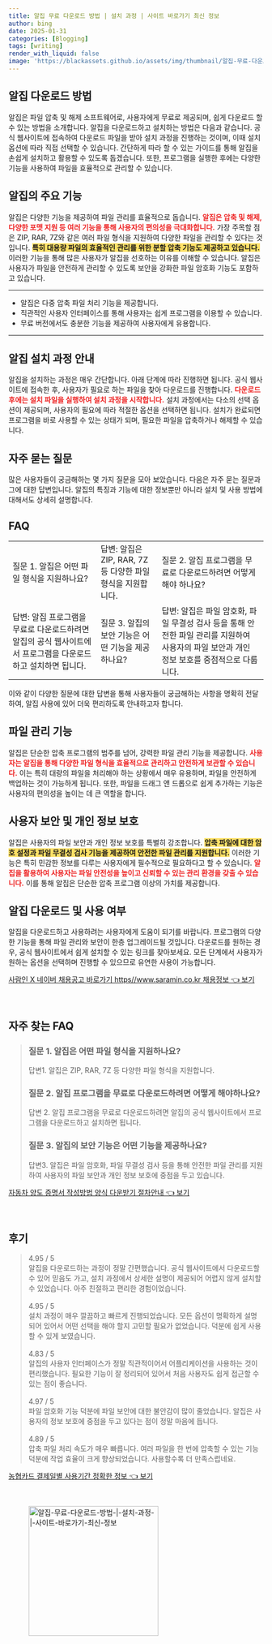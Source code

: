 ```yaml
---
title: 알집 무료 다운로드 방법 | 설치 과정 | 사이트 바로가기 최신 정보
author: bing
date: 2025-01-31
categories: [Blogging]
tags: [writing]
render_with_liquid: false
image: 'https://blackassets.github.io/assets/img/thumbnail/알집-무료-다운로드-방법-|-설치-과정-|-사이트-바로가기-최신-정보.webp'
---
```

<h2 id='알집다운로드방법'>알집 다운로드 방법</h2>

<p>알집은 파일 압축 및 해제 소프트웨어로, 사용자에게 무료로 제공되며, 쉽게 다운로드 할 수 있는 방법을 소개합니다. 알집을 다운로드하고 설치하는 방법은 다음과 같습니다. 공식 웹사이트에 접속하여 다운로드 파일을 받아 설치 과정을 진행하는 것이며, 이때 설치 옵션에 따라 직접 선택할 수 있습니다. 간단하게 따라 할 수 있는 가이드를 통해 알집을 손쉽게 설치하고 활용할 수 있도록 돕겠습니다. 또한, 프로그램을 실행한 후에는 다양한 기능을 사용하여 파일을 효율적으로 관리할 수 있습니다.</p>

<h2 id='알집주요기능'>알집의 주요 기능</h2>

<p>알집은 다양한 기능을 제공하여 파일 관리를 효율적으로 돕습니다. <b><span style="color: #ee2323;">알집은 압축 및 해제, 다양한 포맷 지원 등 여러 기능을 통해 사용자의 편의성을 극대화합니다.</span></b> 가장 주목할 점은 ZIP, RAR, 7Z와 같은 여러 파일 형식을 지원하여 다양한 파일을 관리할 수 있다는 것입니다. <b><span style="background-color: #ffe066;">특히 대용량 파일의 효율적인 관리를 위한 분할 압축 기능도 제공하고 있습니다.</span></b> 이러한 기능을 통해 많은 사용자가 알집을 선호하는 이유를 이해할 수 있습니다. 알집은 사용자가 파일을 안전하게 관리할 수 있도록 보안을 강화한 파일 암호화 기능도 포함하고 있습니다.</p>

<hr />

<ul>
    <li>알집은 다중 압축 파일 처리 기능을 제공합니다.</li>
    <li>직관적인 사용자 인터페이스를 통해 사용자는 쉽게 프로그램을 이용할 수 있습니다.</li>
    <li>무료 버전에서도 충분한 기능을 제공하여 사용자에게 유용합니다.</li>
</ul>

<hr />

<h2 id='알집설치과정'>알집 설치 과정 안내</h2>

<p>알집을 설치하는 과정은 매우 간단합니다. 아래 단계에 따라 진행하면 됩니다. 공식 웹사이트에 접속한 후, 사용자가 필요로 하는 파일을 찾아 다운로드를 진행합니다. <b><span style="color: #ee2323;">다운로드 후에는 설치 파일을 실행하여 설치 과정을 시작합니다.</span></b> 설치 과정에서는 다소의 선택 옵션이 제공되며, 사용자의 필요에 따라 적절한 옵션을 선택하면 됩니다. 설치가 완료되면 프로그램을 바로 사용할 수 있는 상태가 되며, 필요한 파일을 압축하거나 해제할 수 있습니다.</p>

<h2 id='자주묻는질문'>자주 묻는 질문</h2>

<p>많은 사용자들이 궁금해하는 몇 가지 질문을 모아 보았습니다. 다음은 자주 묻는 질문과 그에 대한 답변입니다. 알집의 특징과 기능에 대한 정보뿐만 아니라 설치 및 사용 방법에 대해서도 상세히 설명합니다.</p>

<h2 id='FAQ'>FAQ</h2>

<table>
    <tr>
        <td>질문 1. 알집은 어떤 파일 형식을 지원하나요?</td>
        <td>답변: 알집은 ZIP, RAR, 7Z 등 다양한 파일 형식을 지원합니다.</td>
        <td>질문 2. 알집 프로그램을 무료로 다운로드하려면 어떻게 해야 하나요?</td>
    </tr>
    <tr>
        <td>답변: 알집 프로그램을 무료로 다운로드하려면 알집의 공식 웹사이트에서 프로그램을 다운로드하고 설치하면 됩니다.</td>
        <td>질문 3. 알집의 보안 기능은 어떤 기능을 제공하나요?</td>
        <td>답변: 알집은 파일 암호화, 파일 무결성 검사 등을 통해 안전한 파일 관리를 지원하여 사용자의 파일 보안과 개인 정보 보호를 중점적으로 다룹니다.</td>
    </tr>
</table>

<p>이와 같이 다양한 질문에 대한 답변을 통해 사용자들이 궁금해하는 사항을 명확히 전달하여, 알집 사용에 있어 더욱 편리하도록 안내하고자 합니다.</p>

<h2 id='파일관리기능'>파일 관리 기능</h2>

<p>알집은 단순한 압축 프로그램의 범주를 넘어, 강력한 파일 관리 기능을 제공합니다. <b><span style="color: #ee2323;">사용자는 알집을 통해 다양한 파일 형식을 효율적으로 관리하고 안전하게 보관할 수 있습니다.</span></b> 이는 특히 대량의 파일을 처리해야 하는 상황에서 매우 유용하며, 파일을 안전하게 백업하는 것이 가능하게 됩니다. 또한, 파일을 드래그 앤 드롭으로 쉽게 추가하는 기능은 사용자의 편의성을 높이는 데 큰 역할을 합니다.</p>

<h2 id='사용자보안'>사용자 보안 및 개인 정보 보호</h2>

<p>알집은 사용자의 파일 보안과 개인 정보 보호를 특별히 강조합니다. <b><span style="background-color: #ffe066;">압축 파일에 대한 암호 설정과 파일 무결성 검사 기능을 제공하여 안전한 파일 관리를 지원합니다.</span></b> 이러한 기능은 특히 민감한 정보를 다루는 사용자에게 필수적으로 필요하다고 할 수 있습니다. <b><span style="color: #ee2323;">알집을 활용하여 사용자는 파일 안전성을 높이고 신뢰할 수 있는 관리 환경을 갖출 수 있습니다.</span></b> 이를 통해 알집은 단순한 압축 프로그램 이상의 가치를 제공합니다.</p>

<h2 id='알집다운로드여부'>알집 다운로드 및 사용 여부</h2>

<p>알집을 다운로드하고 사용하려는 사용자에게 도움이 되기를 바랍니다. 프로그램의 다양한 기능을 통해 파일 관리와 보안이 한층 업그레이드될 것입니다. 다운로드를 원하는 경우, 공식 웹사이트에서 쉽게 설치할 수 있는 링크를 찾아보세요. 모든 단계에서 사용자가 원하는 옵션을 선택하며 진행할 수 있으므로 유연한 사용이 가능합니다.</p>
<p><a class="click-button" title="사람인 X 네이버 채용공고 바로가기 https//www.saramin.co.kr 채용정보" href="https://blackassets.github.io/posts/%EC%82%AC%EB%9E%8C%EC%9D%B8-X-%EB%84%A4%EC%9D%B4%EB%B2%84-%EC%B1%84%EC%9A%A9%EA%B3%B5%EA%B3%A0-%EB%B0%94%EB%A1%9C%EA%B0%80%EA%B8%B0-httpswww.saramin.co.kr-%EC%B1%84%EC%9A%A9%EC%A0%95%EB%B3%B4/" rel="dofollow">사람인 X 네이버 채용공고 바로가기 https//www.saramin.co.kr 채용정보 👈 보기</a></p><br>
<h2 id='자주_찾는_FAQ'>자주 찾는 FAQ</h2>
<div itemscope="" itemtype="https://schema.org/FAQPage"> 
<blockquote> 
<div itemscope="" itemprop="mainEntity" itemtype="https://schema.org/Question"> 
<h3 itemprop="name">질문 1. 알집은 어떤 파일 형식을 지원하나요? </h3> 
<div itemscope="" itemprop="acceptedAnswer" itemtype="https://schema.org/Answer"> 
<span itemprop="text"> 
<p>답변1. 알집은 ZIP, RAR, 7Z 등 다양한 파일 형식을 지원합니다.</p> 
</span> 
</div> 
</div> 
<div itemscope="" itemprop="mainEntity" itemtype="https://schema.org/Question"> 
<h3 itemprop="name">질문 2. 알집 프로그램을 무료로 다운로드하려면 어떻게 해야하나요? </h3> 
<div itemscope="" itemprop="acceptedAnswer" itemtype="https://schema.org/Answer"> 
<span itemprop="text"> 
<p>답변 2. 알집 프로그램을 무료로 다운로드하려면 알집의 공식 웹사이트에서 프로그램을 다운로드하고 설치하면 됩니다.</p> 
</span> 
</div> 
</div> 
<div itemscope="" itemprop="mainEntity" itemtype="https://schema.org/Question"> 
<h3 itemprop="name">질문 3. 알집의 보안 기능은 어떤 기능을 제공하나요?</h3> 
<div itemscope="" itemprop="acceptedAnswer" itemtype="https://schema.org/Answer"> 
<span itemprop="text"> 
<p>답변3. 알집은 파일 암호화, 파일 무결성 검사 등을 통해 안전한 파일 관리를 지원하여 사용자의 파일 보안과 개인 정보 보호에 중점을 두고 있습니다.</p> 
</span> 
</div> 
</div> 
</blockquote> 
</div>
<p><a class="click-button" title="자동차 양도 증명서 작성방법 양식 다운받기 절차안내" href="https://blackassets.github.io/posts/%EC%9E%90%EB%8F%99%EC%B0%A8-%EC%96%91%EB%8F%84-%EC%A6%9D%EB%AA%85%EC%84%9C-%EC%9E%91%EC%84%B1%EB%B0%A9%EB%B2%95-%EC%96%91%EC%8B%9D-%EB%8B%A4%EC%9A%B4%EB%B0%9B%EA%B8%B0-%EC%A0%88%EC%B0%A8%EC%95%88%EB%82%B4/" rel="dofollow">자동차 양도 증명서 작성방법 양식 다운받기 절차안내 👈 보기</a></p><br>
<h2 id='후기'>후기</h2>
<div itemscope itemtype="https://schema.org/Product">
  <blockquote>
  <div itemprop="review" itemscope itemtype="https://schema.org/Review">
      <div itemprop="reviewRating" itemscope itemtype="https://schema.org/Rating"> <span itemprop="ratingValue">4.95</span> / <span itemprop="bestRating">5</span> </div>
      <span itemprop="reviewBody">알집을 다운로드하는 과정이 정말 간편했습니다. 공식 웹사이트에서 다운로드할 수 있어 믿음도 가고, 설치 과정에서 상세한 설명이 제공되어 어렵지 않게 설치할 수 있었습니다. 아주 친절하고 편리한 경험이었습니다.</span>
  </div>
  <br>
  <div itemprop="review" itemscope itemtype="https://schema.org/Review">
      <div itemprop="reviewRating" itemscope itemtype="https://schema.org/Rating"> <span itemprop="ratingValue">4.95</span> / <span itemprop="bestRating">5</span> </div>
      <span itemprop="reviewBody">설치 과정이 매우 깔끔하고 빠르게 진행되었습니다. 모든 옵션이 명확하게 설명되어 있어서 어떤 선택을 해야 할지 고민할 필요가 없었습니다. 덕분에 쉽게 사용할 수 있게 보였습니다.</span>
  </div>
  <br>
  <div itemprop="review" itemscope itemtype="https://schema.org/Review">
      <div itemprop="reviewRating" itemscope itemtype="https://schema.org/Rating"> <span itemprop="ratingValue">4.83</span> / <span itemprop="bestRating">5</span> </div>
      <span itemprop="reviewBody">알집의 사용자 인터페이스가 정말 직관적이어서 어플리케이션을 사용하는 것이 편리했습니다. 필요한 기능이 잘 정리되어 있어서 처음 사용자도 쉽게 접근할 수 있는 점이 좋습니다.</span>
  </div>
  <br>
  <div itemprop="review" itemscope itemtype="https://schema.org/Review">
      <div itemprop="reviewRating" itemscope itemtype="https://schema.org/Rating"> <span itemprop="ratingValue">4.97</span> / <span itemprop="bestRating">5</span> </div>
      <span itemprop="reviewBody">파일 암호화 기능 덕분에 파일 보안에 대한 불안감이 많이 줄었습니다. 알집은 사용자의 정보 보호에 중점을 두고 있다는 점이 정말 마음에 듭니다.</span>
  </div>
  <br>
  <div itemprop="review" itemscope itemtype="https://schema.org/Review">
      <div itemprop="reviewRating" itemscope itemtype="https://schema.org/Rating"> <span itemprop="ratingValue">4.89</span> / <span itemprop="bestRating">5</span> </div>
      <span itemprop="reviewBody">압축 파일 처리 속도가 매우 빠릅니다. 여러 파일을 한 번에 압축할 수 있는 기능 덕분에 작업 효율이 크게 향상되었습니다. 사용할수록 더 만족스럽네요.</span>
  </div>
  </blockquote>
</div>
<p><a class="click-button" title="농협카드 결제일별 사용기간 정확한 정보" href="https://blackassets.github.io/posts/%EB%86%8D%ED%98%91%EC%B9%B4%EB%93%9C-%EA%B2%B0%EC%A0%9C%EC%9D%BC%EB%B3%84-%EC%82%AC%EC%9A%A9%EA%B8%B0%EA%B0%84-%EC%A0%95%ED%99%95%ED%95%9C-%EC%A0%95%EB%B3%B4/" rel="dofollow">농협카드 결제일별 사용기간 정확한 정보 👈 보기</a></p><br>
<figure class="image"><img src="https://blackassets.github.io/assets/img/thumbnail/알집-무료-다운로드-방법-|-설치-과정-|-사이트-바로가기-최신-정보.webp" alt="알집-무료-다운로드-방법-|-설치-과정-|-사이트-바로가기-최신-정보" width="256" height="256"></figure>